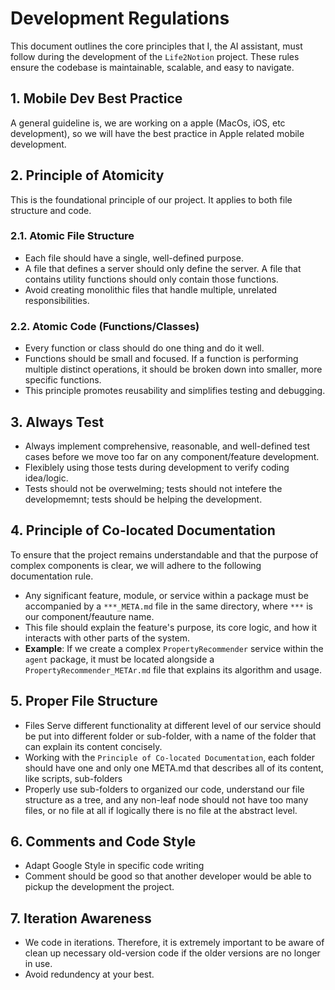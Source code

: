 # Development Regulations
This document outlines the core principles that I, the AI assistant, must follow during the development of the `Life2Notion` project. These rules ensure the codebase is maintainable, scalable, and easy to navigate. 

## 1. Mobile Dev Best Practice
A general guideline is, we are working on a apple (MacOs, iOS, etc development), so we will have the best practice in Apple related mobile development.

## 2. Principle of Atomicity
This is the foundational principle of our project. It applies to both file structure and code.

### 2.1. Atomic File Structure
- Each file should have a single, well-defined purpose.
- A file that defines a server should only define the server. A file that contains utility functions should only contain those functions.
- Avoid creating monolithic files that handle multiple, unrelated responsibilities.

### 2.2. Atomic Code (Functions/Classes)
- Every function or class should do one thing and do it well.
- Functions should be small and focused. If a function is performing multiple distinct operations, it should be broken down into smaller, more specific functions.
- This principle promotes reusability and simplifies testing and debugging.

## 3. Always Test
- Always implement comprehensive, reasonable, and well-defined test cases before we move too far on any component/feature development.
- Flexiblely using those tests during development to verify coding idea/logic.
- Tests should not be overwelming; tests should not intefere the developmemnt; tests should be helping the development.

## 4. Principle of Co-located Documentation
To ensure that the project remains understandable and that the purpose of complex components is clear, we will adhere to the following documentation rule.
- Any significant feature, module, or service within a package must be accompanied by a `***_META.md` file in the same directory, where `***` is our component/feauture name.
- This file should explain the feature's purpose, its core logic, and how it interacts with other parts of the system.
- **Example**: If we create a complex `PropertyRecommender` service within the `agent` package, it must be located alongside a `PropertyRecommender_METAr.md` file that explains its algorithm and usage.

## 5. Proper File Structure
- Files Serve different functionality at different level of our service should be put into different folder or sub-folder, with a name of the folder that can explain its content concisely.
- Working with the `Principle of Co-located Documentation`, each folder should have one and only one META.md that describes all of its content, like scripts, sub-folders
- Properly use sub-folders to organized our code, understand our file structure as a tree, and any non-leaf node should not have too many files, or no file at all if logically there is no file at the abstract level.

## 6. Comments and Code Style
- Adapt Google Style in specific code writing
- Comment should be good so that another developer would be able to pickup the development the project.

## 7. Iteration Awareness
- We code in iterations. Therefore, it is extremely important to be aware of clean up necessary old-version code if the older versions are no longer in use.
- Avoid redundency at your best.